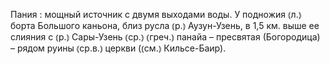 ---
---

Пания
: мощный источник с двумя выходами воды. У подножия ⦅л.⦆ борта Большого каньона, близ русла ⦅р.⦆ Аузун-Узень, в 1,5 км. выше ее слияния с ⦅р.⦆ Сары-Узень ⦅ср.⦆ ⦅греч.⦆ панайа – пресвятая (Богородица) – рядом руины ⦅ср.в.⦆ церкви (⦅см.⦆ Кильсе-Баир).
